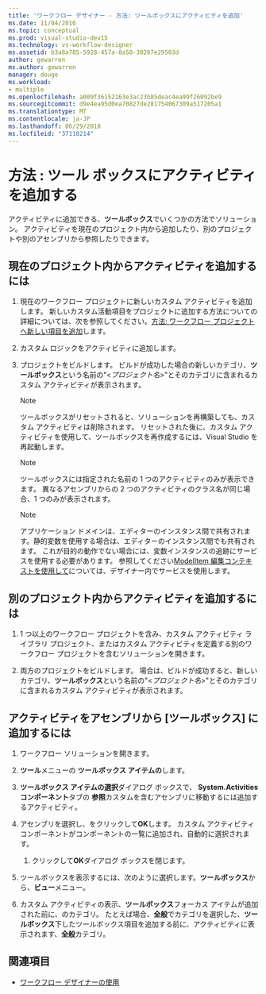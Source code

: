 ```yaml
---
title: 'ワークフロー デザイナー - 方法: ツールボックスにアクティビティを追加'
ms.date: 11/04/2016
ms.topic: conceptual
ms.prod: visual-studio-dev15
ms.technology: vs-workflow-designer
ms.assetid: b3a8a785-5928-457a-8a50-30267e29503d
author: gewarren
ms.author: gewarren
manager: douge
ms.workload:
- multiple
ms.openlocfilehash: a009f36152163e3ac23b85deac4ea99f26092be9
ms.sourcegitcommit: d9e4ea95d0ea70827de281754067309a517205a1
ms.translationtype: MT
ms.contentlocale: ja-JP
ms.lasthandoff: 06/29/2018
ms.locfileid: "37118214"
---
```

# <a name="how-to-add-activities-to-the-toolbox"></a>方法 : ツール ボックスにアクティビティを追加する

アクティビティに追加できる、**ツールボックス**でいくつかの方法でソリューション。 アクティビティを現在のプロジェクト内から追加したり、別のプロジェクトや別のアセンブリから参照したりできます。

## <a name="to-add-an-activity-from-within-your-current-project"></a>現在のプロジェクト内からアクティビティを追加するには

1.  現在のワークフロー プロジェクトに新しいカスタム アクティビティを追加します。 新しいカスタム活動項目をプロジェクトに追加する方法についての詳細については、次を参照してください。[方法: ワークフロー プロジェクトへ新しい項目を追加](../workflow-designer/how-to-add-a-new-item-to-a-workflow-project.md)します。

2.  カスタム ロジックをアクティビティに追加します。

3.  プロジェクトをビルドします。 ビルドが成功した場合の新しいカテゴリ、**ツールボックス**という名前の"\<*プロジェクト名*>"とそのカテゴリに含まれるカスタム アクティビティが表示されます。

    > [!NOTE]
    > ツールボックスがリセットされると、ソリューションを再構築しても、カスタム アクティビティは削除されます。 リセットされた後に、カスタム アクティビティを使用して、ツールボックスを再作成するには、Visual Studio を再起動します。

    > [!NOTE]
    > ツールボックスには指定された名前の 1 つのアクティビティのみが表示できます。 異なるアセンブリからの 2 つのアクティビティのクラス名が同じ場合、1 つのみが表示されます。

    > [!NOTE]
    > アプリケーション ドメインは、エディターのインスタンス間で共有されます。静的変数を使用する場合は、エディターのインスタンス間でも共有されます。 これが目的の動作でない場合には、変数インスタンスの追跡にサービスを使用する必要があります。 参照してください[ModelItem 編集コンテキストを使用して](/dotnet/framework/windows-workflow-foundation/using-the-modelitem-editing-context)については、デザイナー内でサービスを使用します。

## <a name="to-add-an-activity-from-within-a-different-project"></a>別のプロジェクト内からアクティビティを追加するには

1.  1 つ以上のワークフロー プロジェクトを含み、カスタム アクティビティ ライブラリ プロジェクト、またはカスタム アクティビティを定義する別のワークフロー プロジェクトを含むソリューションを開きます。

2.  両方のプロジェクトをビルドします。 場合は、ビルドが成功すると、新しいカテゴリ、**ツールボックス**という名前の"\<*プロジェクト名*>"とそのカテゴリに含まれるカスタム アクティビティが表示されます。

## <a name="to-add-an-activity-to-the-toolbox-from-an-assembly"></a>アクティビティをアセンブリから [ツールボックス] に追加するには

1.  ワークフロー ソリューションを開きます。

2.  **ツール**メニューの  **ツールボックス アイテムの**します。

3.  **ツールボックス アイテムの選択**ダイアログ ボックスで、 **System.Activities コンポーネント**タブの **参照**カスタムを含むアセンブリに移動するには追加するアクティビティ。

4.  アセンブリを選択し、をクリックして**OK**します。 カスタム アクティビティ コンポーネントがコンポーネントの一覧に追加され、自動的に選択されます。

    1.  クリックして**OK**ダイアログ ボックスを閉じます。

5.  ツールボックスを表示するには、次のように選択します。**ツールボックス**から、**ビュー**メニュー。

6.  カスタム アクティビティの表示、**ツールボックス**フォーカス アイテムが追加された前に、のカテゴリ。 たとえば場合、**全般**でカテゴリを選択した、**ツールボックス**下したツールボックス項目を追加する前に、アクティビティに表示されます、**全般**カテゴリ。

## <a name="see-also"></a>関連項目

- [ワークフロー デザイナーの使用](../workflow-designer/using-the-workflow-designer.md)